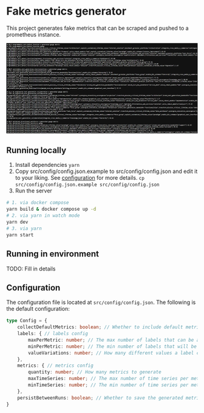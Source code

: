# Fake metrics generator

This project generates fake metrics that can be scraped and pushed to a prometheus instance.

![screenshot](./docs/img/fake-metrics.png)

## Running locally

1. Install dependencies `yarn`
2. Copy src/config/config.json.example to src/config/config.json and edit it to your liking. See [configuration](#configuration) for more details.
`cp src/config/config.json.example src/config/config.json`
3. Run the server
```bash
# 1. via docker compose
yarn build & docker compose up -d
# 2. via yarn in watch mode
yarn dev
# 3. via yarn
yarn start
```

## Running in environment

TODO: Fill in details

## Configuration

The configuration file is located at `src/config/config.json`. The following is the default configuration:

```typescript
type Config = {
    collectDefaultMetrics: boolean; // Whether to include default metrics for prom-client
    labels: { // labels config
        maxPerMetric: number; // The max number of labels that can be applied to a metric
        minPerMetric: number; // The min number of labels that will be applied to a metric
        valueVariations: number; // How many different values a label can have
    },
    metrics: { // metrics config
        quantity: number; // How many metrics to generate
        maxTimeSeries: number; // The max number of time series per metric name
        minTimeSeries: number; // The min number of time series per metric name
    },
    persistBetweenRuns: boolean; // Whether to save the generated metrics and labels to a file to use on a future run
}
```
